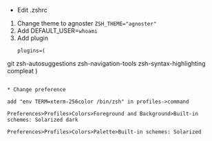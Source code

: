 * Edit .zshrc
1. Change theme to agnoster `ZSH_THEME="agnoster"`
2. Add DEFAULT_USER=`whoami`
3. Add plugin 
   ```
   plugins=(
  git zsh-autosuggestions zsh-navigation-tools zsh-syntax-highlighting compleat
)
   ```

* Change preference

add "env TERM=xterm-256color /bin/zsh" in profiles->command

Preferences>Profiles>Colors>Foreground and Background>Built-in schemes: Solarized dark

Preferences>Profiles>Colors>Palette>Built-in schemes: Solarized


